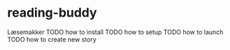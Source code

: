 # reading-buddy
Læsemakker
TODO how to install
TODO how to setup
TODO how to launch
TODO how to create new story
